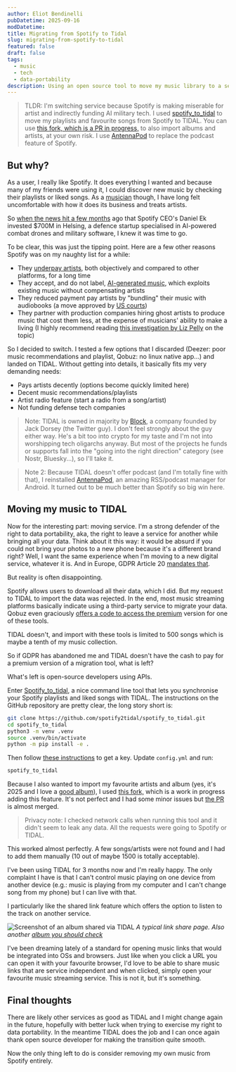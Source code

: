 ```yaml
---
author: Eliot Bendinelli
pubDatetime: 2025-09-16
modDatetime:
title: Migrating from Spotify to Tidal
slug: migrating-from-spotify-to-tidal
featured: false
draft: false
tags:
  - music
  - tech
  - data-portability
description: Using an open source tool to move my music library to a service that respects artists and doesn't fund AI powered military tech
---
```

> TLDR: I'm switching service because Spotify is making miserable for artist and indirectly funding AI military tech. I used [spotify_to_tidal](https://github.com/spotify2tidal/spotify_to_tidal/) to move my playlists and favourite songs from Spotify to TIDAL. You can use [this fork, which is a PR in progress,](https://github.com/c0ball/spotify_to_tidal/tree/feat/sync-artists-albums) to also import albums and artists, at your own risk. I use [AntennaPod](https://antennapod.org/) to replace the podcast feature of Spotify.

## But why?

As a user, I really like Spotify. It does everything I wanted and because many of my friends were using it, I could discover new music by checking their playlists or liked songs. As a [musician](https://music.bndy.org/) though, I have long felt uncomfortable with how it does its business and treats artists.

So [when the news hit a few months](https://www.business-humanrights.org/en/latest-news/spotify-faces-boycott-over-ceos-700m-investment-in-ai-military-defence-startup/) ago that Spotify CEO's Daniel Ek invested $700M in Helsing, a defence startup specialised in AI-powered combat drones and military software, I knew it was time to go.

To be clear, this was just the tipping point. Here are a few other reasons Spotify was on my naughty list for a while:
- They [underpay artists](https://www.lalal.ai/blog/how-much-streaming-services-pay-artists-in-2024/), both objectively and compared to other platforms, for a long time 
- They accept, and do not label, [AI-generated music](https://www.bbc.com/news/technology-66882414), which exploits existing music without compensating artists
- They reduced payment pay artists by "bundling" their music with audiobooks (a move approved by [US courts](https://www.musicradar.com/music-industry/spotify-win-major-court-case-allowing-them-to-pay-less-money-to-artists))
- They partner with production companies hiring ghost artists to produce music that cost them less, at the expense of musicians' ability to make a living (I highly recommend reading [this investigation by Liz Pelly](https://web.archive.org/web/20250101060222/https://harpers.org/archive/2025/01/the-ghosts-in-the-machine-liz-pelly-spotify-musicians/) on the topic)

So I decided to switch. I tested a few options that I discarded (Deezer: poor music recommendations and playlist, Qobuz: no linux native app...) and landed on TIDAL. Without getting into details, it basically fits my very demanding needs:
- Pays artists decently (options become quickly limited here)
- Decent music recommendations/playlists
- Artist radio feature (start a radio from a song/artist)
- Not funding defense tech companies

> Note: TIDAL is owned in majority by [Block](https://en.wikipedia.org/wiki/Block,_Inc.), a company founded by Jack Dorsey (the Twitter guy). I don't feel strongly about the guy either way. He's a bit too into crypto for my taste and I'm not into worshipping tech oligarchs anyway. But most of the projects he funds or supports fall into the "going into the right direction" category (see Nostr, Bluesky...), so I'll take it.

> Note 2: Because TIDAL doesn't offer podcast (and I'm totally fine with that), I reinstalled [AntennaPod](https://antennapod.org/), an amazing RSS/podcast manager for Android. It turned out to be much better than Spotify so big win here.

## Moving my music to TIDAL

Now for the interesting part: moving service. I'm a strong defender of the right to data portability, aka, the right to leave a service for another while bringing all your data. Think about it this way: it would be absurd if you could not bring your photos to a new phone because it's a different brand right? Well, I want the same experience when I'm moving to a new digital service, whatever it is. And in Europe, GDPR Article 20 [mandates that](https://gdpr-info.eu/art-20-gdpr/). 

But reality is often disappointing.

Spotify allows users to download all their data, which I did. But my request to TIDAL to import the data was rejected. In the end, most music streaming platforms basically indicate using a third-party service to migrate your data. Qobuz even graciously [offers a code to access the premium](https://help.qobuz.com/en/articles/58315-how-to-transfer-your-playlists-for-free-with-soundiiz) version for one of these tools.

TIDAL doesn't, and import with these tools is limited to 500 songs which is maybe a tenth of my music collection.

So if GDPR has abandoned me and TIDAL doesn't have the cash to pay for a premium version of a migration tool, what is left? 

What's left is open-source developers using APIs.

Enter [Spotify_to_tidal](https://github.com/spotify2tidal/spotify_to_tidal/), a nice command line tool that lets you synchronise your Spotify playlists and liked songs with TIDAL. The instructions on the GitHub repository are pretty clear, the long story short is:

```sh
git clone https://github.com/spotify2tidal/spotify_to_tidal.git
cd spotify_to_tidal
python3 -m venv .venv
source .venv/bin/activate 
python -m pip install -e .
```

Then follow [these instructions](https://github.com/spotify2tidal/spotify_to_tidal/?tab=readme-ov-file#setup) to get a key. Update `config.yml` and run:

```sh
spotify_to_tidal
```


Because I also wanted to import my favourite artists and album (yes, it's 2025 and I love a [good album](https://tidal.com/browse/album/278403634/u)), I used [this fork,](https://github.com/c0ball/spotify_to_tidal/tree/feat/sync-artists-albums) which is a work in progress adding this feature. It's not perfect and I had some minor issues but [the PR](https://github.com/spotify2tidal/spotify_to_tidal/pull/92) is almost merged.

> Privacy note: I checked network calls when running this tool and it didn't seem to leak any data. All the requests were going to Spotify or TIDAL. 

This worked almost perfectly. A few songs/artists were not found and I had to add them manually (10 out of maybe 1500 is totally acceptable). 

I've been using TIDAL for 3 months now and I'm really happy. The only complaint I have is that I can't control music playing on one device from another device (e.g.: music is playing from my computer and I can't change song from my phone) but I can live with that.

I particularly like the shared link feature which offers the option to listen to the track on another service. 

![Screenshot of an album shared via TIDAL](@/assets/images/blog/tidal_music_share_page.png)
*A typical link share page. Also another [album you should check](https://tidal.com/browse/album/179302731/u)*

I've been dreaming lately of a standard for opening music links that would be integrated into OSs and browsers. Just like when you click a URL you can open it with your favourite browser, I'd love to be able to share music links that are service independent and when clicked, simply open your favourite music streaming service. This is not it, but it's something.

## Final thoughts

There are likely other services as good as TIDAL and I might change again in the future, hopefully with better luck when trying to exercise my right to data portability. In the meantime TIDAL does the job and I can once again thank open source developer for making the transition quite smooth. 

Now the only thing left to do is consider removing my own music from Spotify entirely.